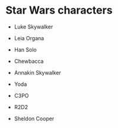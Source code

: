 # Star Wars characters


- Luke Skywalker

- Leia Organa

- Han Solo

- Chewbacca

- Annakin Skywalker

- Yoda

- C3PO

- R2D2

- Sheldon Cooper
